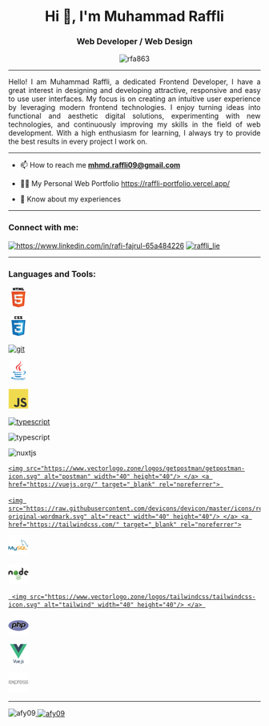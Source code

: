 <h1 align="center">Hi 👋, I'm Muhammad Raffli </h1>

<h3 align="center">Web Developer / Web Design</h3>

<p align="center"> <img src="https://komarev.com/ghpvc/?username=afy09&label=Profile%20views&color=0e75b6&style=flat" alt="rfa863" /> </p>

---

<p align="justify">
Hello! I am Muhammad Raffli, a dedicated Frontend Developer, I have a great interest in designing and developing attractive, responsive and easy to use user interfaces. My focus is on creating an intuitive user experience by leveraging modern frontend technologies.
I enjoy turning ideas into functional and aesthetic digital solutions, experimenting with new technologies, and continuously improving my skills in the field of web development. With a high enthusiasm for learning, I always try to provide the best results in every project I work on.
</p>

---



- 📫 How to reach me **mhmd.raffli09@gmail.com**

- 👨‍💻 My Personal Web Portfolio https://raffli-portfolio.vercel.app/

- 📄 Know about my experiences 


---

<h3 align="left">Connect with me:</h3>
<p align="left">
<a href="https://www.linkedin.com/in/muhammad-raffli-97433b2a5/" target="blank"><img align="center" src="https://raw.githubusercontent.com/rahuldkjain/github-profile-readme-generator/master/src/images/icons/Social/linked-in-alt.svg" alt="https://www.linkedin.com/in/rafi-fajrul-65a484226" height="30" width="40" /></a>
<a href="https://www.instagram.com/raffli_lie/" target="blank"><img align="center" src="https://raw.githubusercontent.com/rahuldkjain/github-profile-readme-generator/master/src/images/icons/Social/instagram.svg" alt="raffli_lie" height="30" width="40" /></a>
</p>

---

<h3 align="left">Languages and Tools:</h3>
<p align="left"> <a href="https://www.w3schools.com/cpp/" target="_blank" rel="noreferrer"> <a href="https://www.w3.org/html/" target="_blank" rel="noreferrer">  
<img src="https://raw.githubusercontent.com/devicons/devicon/master/icons/html5/html5-original-wordmark.svg" alt="html5" width="40" height="40"/> </a> 

<img src="https://raw.githubusercontent.com/devicons/devicon/master/icons/css3/css3-original-wordmark.svg" alt="css3" width="40" height="40"/> </a> <a href="https://expressjs.com" target="_blank" rel="noreferrer"> </a> <a href="https://git-scm.com/" target="_blank" rel="noreferrer"> 

<img src="https://www.vectorlogo.zone/logos/git-scm/git-scm-icon.svg" alt="git" width="40" height="40"/> </a>  <a href="https://www.java.com" target="_blank" rel="noreferrer">

 <img src="https://raw.githubusercontent.com/devicons/devicon/master/icons/java/java-original.svg" alt="java" width="40" height="40"/> </a> <a href="https://developer.mozilla.org/en-US/docs/Web/JavaScript" target="_blank" rel="noreferrer"> 
 
 <img src="https://raw.githubusercontent.com/devicons/devicon/master/icons/javascript/javascript-original.svg" alt="javascript" width="40" height="40"/> </a> <a href="https://www.mysql.com/" target="_blank" rel="noreferrer">

  <img src="https://www.vectorlogo.zone/logos/typescriptlang/typescriptlang-icon.svg" alt="typescript" width="40" height="40"/> </a> 

  <img src="https://www.vectorlogo.zone/logos/nextjs/nextjs-icon.svg" alt="typescript" width="40" height="40"/> </a> 

   <img src="https://www.vectorlogo.zone/logos/nuxtjs/nuxtjs-icon.svg" alt="nuxtjs" width="40" height="40"/> </a> <a href="https://www.php.net" target="_blank" rel="noreferrer"> 

    <img src="https://www.vectorlogo.zone/logos/getpostman/getpostman-icon.svg" alt="postman" width="40" height="40"/> </a> <a href="https://vuejs.org/" target="_blank" rel="noreferrer"> 

    <img src="https://raw.githubusercontent.com/devicons/devicon/master/icons/react/react-original-wordmark.svg" alt="react" width="40" height="40"/> </a> <a href="https://tailwindcss.com/" target="_blank" rel="noreferrer">
 
  <img src="https://raw.githubusercontent.com/devicons/devicon/master/icons/mysql/mysql-original-wordmark.svg" alt="mysql" width="40" height="40"/> </a> <a href="https://nodejs.org" target="_blank" rel="noreferrer">
  
   <img src="https://raw.githubusercontent.com/devicons/devicon/master/icons/nodejs/nodejs-original-wordmark.svg" alt="nodejs" width="40" height="40"/> </a> <a href="https://reactjs.org/" target="_blank" rel="noreferrer">
   
  
    
     <img src="https://www.vectorlogo.zone/logos/tailwindcss/tailwindcss-icon.svg" alt="tailwind" width="40" height="40"/> </a> 
 <a href="https://nuxtjs.org/" target="_blank" rel="noreferrer"> 
 

 
 <img src="https://raw.githubusercontent.com/devicons/devicon/master/icons/php/php-original.svg" alt="php" width="40" height="40"/> </a> <a href="https://postman.com" target="_blank" rel="noreferrer"> 
 

 
 <img src="https://raw.githubusercontent.com/devicons/devicon/master/icons/vuejs/vuejs-original-wordmark.svg" alt="vuejs" width="40" height="40"/> </a> <a href="https://laravel.com/" target="_blank" rel="noreferrer"> 
 
 <img src="https://raw.githubusercontent.com/devicons/devicon/master/icons/express/express-original-wordmark.svg" alt="express" width="40" height="40"/>
 
  </p>

---

<p><img align="left" src="https://github-readme-stats.vercel.app/api/top-langs?username=afy09&show_icons=true&locale=en&layout=compact" alt="afy09" /></p>

<p>&nbsp;<img align="center" src="https://github-readme-stats.vercel.app/api?username=afy09&show_icons=true&locale=en" alt="afy09" /></p>
